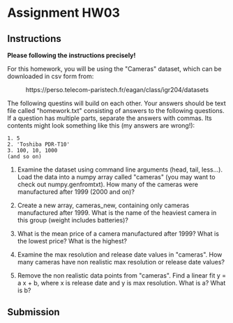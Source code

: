 # Assignment HW03
## Instructions
**Please following the instructions precisely!**

For this homework, you will be using the "Cameras" dataset, which can be downloaded in csv form from: 
<p style="text-align: center;">https://perso.telecom-paristech.fr/eagan/class/igr204/datasets</p>
The following questins will build on each other. Your answers should be text file called "homework.txt" consisting of answers to the following questions. If a question has multiple parts, separate the answers with commas. Its contents might look something like this (my answers are wrong!):

`1. 5` </br>
`2. 'Toshiba PDR-T10'` </br>
`3. 100, 10, 1000` </br>
`(and so on)`

1. Examine the dataset using command line arguments (head, tail, less...). Load the data into a numpy array called "cameras" (you may want to check out numpy.genfromtxt). How many of the cameras were manufactured after 1999 (2000 and on)?

2. Create a new array, cameras_new, containing only cameras manufactured after 1999. What is the name of the heaviest camera in this group (weight includes batteries)?

3. What is the mean price of a camera manufactured after 1999? What is the lowest price? What is the highest?

4. Examine the max resolution and release date values in "cameras". How many cameras have non realistic max resolution or release date values?

5. Remove the non realistic data points from "cameras". Find a linear fit y = a x + b, where x is release date and y is max resolution. What is a? What is b?


## Submission
